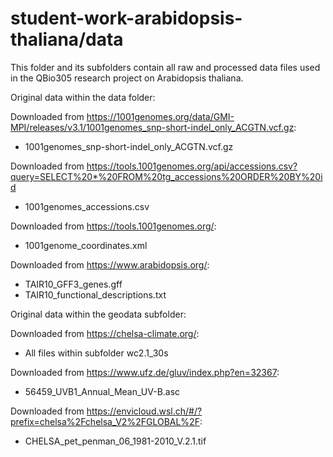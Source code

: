 # student-work-arabidopsis-thaliana/data

This folder and its subfolders contain all raw and processed data files used
in the QBio305 research project on Arabidopsis thaliana.


Original data within the data folder:

Downloaded from https://1001genomes.org/data/GMI-MPI/releases/v3.1/1001genomes_snp-short-indel_only_ACGTN.vcf.gz:
- 1001genomes_snp-short-indel_only_ACGTN.vcf.gz

Downloaded from https://tools.1001genomes.org/api/accessions.csv?query=SELECT%20*%20FROM%20tg_accessions%20ORDER%20BY%20id
- 1001genomes_accessions.csv

Downloaded from https://tools.1001genomes.org/:
- 1001genome_coordinates.xml

Downloaded from https://www.arabidopsis.org/:
- TAIR10_GFF3_genes.gff
- TAIR10_functional_descriptions.txt


Original data within the geodata subfolder:

Downloaded from https://chelsa-climate.org/:
- All files within subfolder wc2.1_30s

Downloaded from https://www.ufz.de/gluv/index.php?en=32367:
- 56459_UVB1_Annual_Mean_UV-B.asc

Downloaded from https://envicloud.wsl.ch/#/?prefix=chelsa%2Fchelsa_V2%2FGLOBAL%2F:
- CHELSA_pet_penman_06_1981-2010_V.2.1.tif